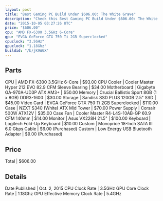 ```yaml
---
layout: post
title: "Best Gaming PC Build Under $606.00: The White Grave"
description: "Check this Best Gaming PC Build Under $606.00: The White Grave. CPU: AMD FX-6300 3.5GHz 6-Core, CPU Cooler: Cooler Master Hyper 212 EVO 82.9 CFM Sleeve Bearing, Motherboar"
date: "2015-10-05 03:27:26 UTC"
price: "$606.00"
cpu: "AMD FX-6300 3.5GHz 6-Core"
gpu: "EVGA GeForce GTX 750 Ti 2GB Superclocked"
cpuclock: "3.5GHz"
gpuclock: "1.18Ghz"
buildid: "/b/jK9WGX"
---
```


## Parts

CPU | AMD FX-6300 3.5GHz 6-Core | $93.00
CPU Cooler | Cooler Master Hyper 212 EVO 82.9 CFM Sleeve Bearing | $34.00
Motherboard | Gigabyte GA-970A-UD3P ATX AM3+ | $50.00
Memory | Crucial Ballistix Sport 8GB (1 x 8GB) DDR3-1600 | $30.00
Storage | Sandisk SSD PLUS 120GB 2.5" SSD | $45.00
Video Card | EVGA GeForce GTX 750 Ti 2GB Superclocked | $110.00
Case | NZXT S340 (White) ATX Mid Tower | $70.00
Power Supply | Corsair 500W ATX12V | $35.00
Case Fan | Cooler Master R4-L4S-10AB-GP 60.9 CFM 140mm | $14.00
Monitor | Asus VX228H 21.5" | $100.00
Keyboard | Logitech Fold-Up Keyboard | $10.00
Custom | Monoprice 18-Inch SATA III 6.0 Gbps Cable | $6.00 (Purchased)
Custom | Low Energy USB Bluetooth Adapter | $9.00 (Purchased)

## Price

Total | $606.00

## Details

Date Published | Oct. 2, 2015
CPU Clock Rate | 3.5GHz
GPU Core Clock Rate | 1.18Ghz
GPU Effective Memory Clock Rate | 5.4GHz